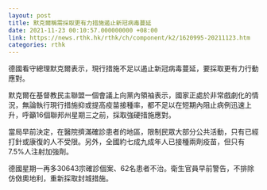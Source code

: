 ```yaml
---
layout: post
title: 默克爾稱需採取更有力措施遏止新冠病毒蔓延
date: 2021-11-23 00:10:57.000000000 +08:00
link: https://news.rthk.hk/rthk/ch/component/k2/1620995-20211123.htm
categories: rthk
---
```


德國看守總理默克爾表示，現行措施不足以遏止新冠病毒蔓延，要採取更有力行動應對。

默克爾在基督教民主聯盟一個會議上向黨內領袖表示，國家正處於非常戲劇化的情況，無論執行現行措施抑或提高疫苗接種率，都不足以在短期內阻止病例迅速上升，呼籲16個聯邦州星期三之前，採取強硬措施應對。

當局早前決定，在醫院擠滿確診患者的地區，限制民眾大部分公共活動，只有已經打針或康復的人不受限。另外，全國約七成九成年人已接種兩劑疫苗，但只有7.5%人注射加強劑。

德國星期一再多30643宗確診個案、62名患者不治。衛生官員早前警告，不排除仿傚奧地利，重新採取封城措施。
